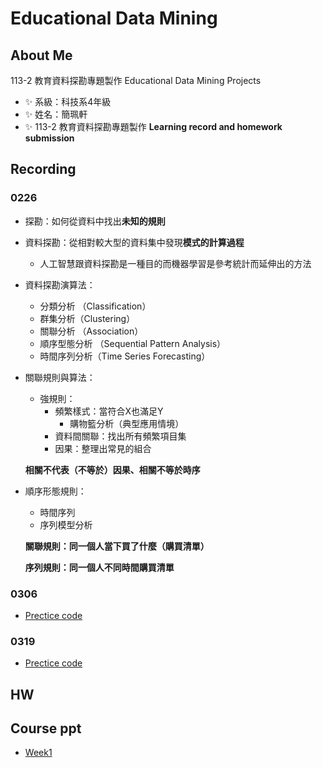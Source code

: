 # Educational Data Mining
## About Me
113-2 教育資料探勘專題製作 Educational Data Mining Projects
- ✨ 系級：科技系4年級
- ✨ 姓名：簡珮軒
- ✨ 113-2 教育資料探勘專題製作 **Learning record and homework submission**
## Recording
### 0226 
- 探勘：如何從資料中找出**未知的規則**
- 資料探勘：從相對較大型的資料集中發現**模式的計算過程**
  - 人工智慧跟資料探勘是一種目的而機器學習是參考統計而延伸出的方法
- 資料探勘演算法：
  - 分類分析 （Classification）
  - 群集分析（Clustering）
  - 關聯分析 （Association）
  - 順序型態分析 （Sequential Pattern Analysis）
  - 時間序列分析（Time Series Forecasting）
- 關聯規則與算法：
  - 強規則：
    - 頻繁樣式：當符合X也滿足Y
      - 購物籃分析（典型應用情境）
    - 資料間關聯：找出所有頻繁項目集
    - 因果：整理出常見的組合
  
  **相關不代表（不等於）因果、相關不等於時序**
  
- 順序形態規則：
  - 時間序列
  - 序列模型分析
    
  **關聯規則：同一個人當下買了什麼（購買清單）**
  
  **序列規則：同一個人不同時間購買清單**
  
### 0306 
- [Prectice code](https://github.com/cpeggy/EducationalDataMining/blob/main/week3_DataLoading.ipynb)

### 0319
- [Prectice code](https://github.com/cpeggy/EducationalDataMining/blob/main/week4.ipynb)

## HW
## Course ppt
- [Week1](https://docs.google.com/presentation/d/1-G6M1bhl5N7r2uPmMR3QTBVqHi0T1gjOpmEFq62xqkA/edit#slide=id.g2749d2107be_0_16)
